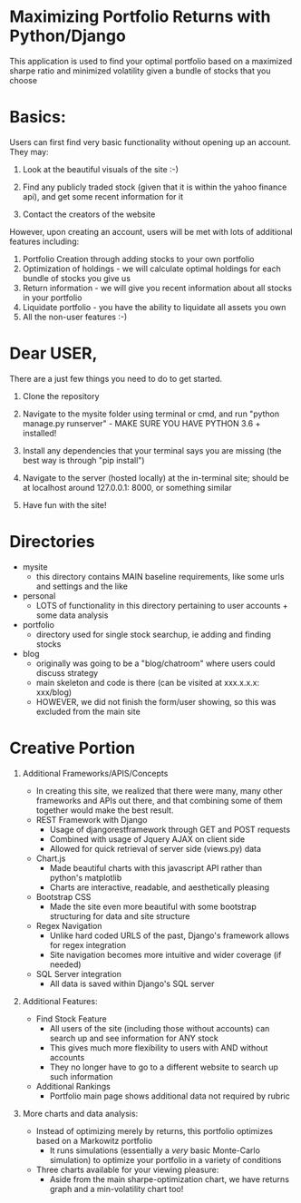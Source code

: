 # Maximizing Portfolio Returns with Python/Django

This application is used to find your optimal portfolio based on a maximized sharpe ratio and minimized volatility given a bundle of stocks that you choose

# Basics:

Users can first find very basic functionality without opening up an account. They may:

1. Look at the beautiful visuals of the site :-)

2. Find any publicly traded stock (given that it is within the yahoo finance api), and get some recent information for it

3. Contact the creators of the website 

However, upon creating an account, users will be met with lots of additional features including:
1. Portfolio Creation through adding stocks to your own portfolio
2. Optimization of holdings - we will calculate optimal holdings for each bundle of stocks you give us
3. Return information - we will give you recent information about all stocks in your portfolio
4. Liquidate portfolio - you have the ability to liquidate all assets you own
5. All the non-user features :-)

# Dear USER,
There are a just few things you need to do to get started.

1. Clone the repository

2. Navigate to the mysite folder using terminal or cmd, and run "python manage.py runserver" - MAKE SURE YOU HAVE PYTHON 3.6 + installed!

3. Install any dependencies that your terminal says you are missing (the best way is through "pip install")

4. Navigate to the server (hosted locally) at the in-terminal site; should be at localhost around 127.0.0.1: 8000, or something similar

5. Have fun with the site!

# Directories
* mysite
    * this directory contains MAIN baseline requirements, like some urls and settings and the like
* personal
    * LOTS of functionality in this directory pertaining to user accounts + some data analysis
* portfolio
    * directory used for single stock searchup, ie adding and finding stocks
* blog
    * originally was going to be a "blog/chatroom" where users could discuss strategy
    * main skeleton and code is there (can be visited at xxx.x.x.x: xxx/blog)
    * HOWEVER, we did not finish the form/user showing, so this was excluded from the main site

# Creative Portion

1. Additional Frameworks/APIS/Concepts
    * In creating this site, we realized that there were many, many other frameworks and APIs out there, and that combining some of them together would make the best result.
    * REST Framework with Django
        * Usage of djangorestframework through GET and POST requests
        * Combined with usage of Jquery AJAX on client side
        * Allowed for quick retrieval of server side (views.py) data
    * Chart.js
        * Made beautiful charts with this javascript API rather than python's matplotlib
        * Charts are interactive, readable, and aesthetically pleasing
    * Bootstrap CSS
        * Made the site even more beautiful with some bootstrap structuring for data and site structure
    * Regex Navigation
        * Unlike hard coded URLS of the past, Django's framework allows for regex integration
        * Site navigation becomes more intuitive and wider coverage (if needed)
    * SQL Server integration
        * All data is saved within Django's SQL server
        
2. Additional Features:

    * Find Stock Feature
        * All users of the site (including those without accounts) can search up and see information for ANY stock
        * This gives much more flexibility to users with AND without accounts
        * They no longer have to go to a different website to search up such information 
    * Additional Rankings
        * Portfolio main page shows additional data not required by rubric
        
3. More charts and data analysis:

    * Instead of optimizing merely by returns, this portfolio optimizes based on a Markowitz portfolio
        * It runs simulations (essentially a *very* basic Monte-Carlo simulation) to optimize your portfolio in a variety of conditions
    * Three charts available for your viewing pleasure:
        * Aside from the main sharpe-optimization chart, we have returns graph and a min-volatility chart too!
    





